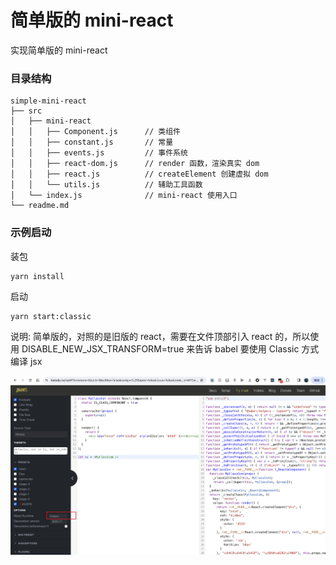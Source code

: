 # 简单版的 mini-react

实现简单版的 mini-react



### 目录结构

```
simple-mini-react
├── src
│   ├── mini-react
│   │   ├── Component.js      // 类组件
│   │   ├── constant.js       // 常量
│   │   ├── events.js         // 事件系统
│   │   ├── react-dom.js      // render 函数，渲染真实 dom
│   │   ├── react.js          // createElement 创建虚拟 dom
│   │   └── utils.js          // 辅助工具函数
│   └── index.js              // mini-react 使用入口
└── readme.md
```



### 示例启动

装包

```shell
yarn install
```

启动

```shell
yarn start:classic
```



说明: 简单版的，对照的是旧版的 react，需要在文件顶部引入 react 的，所以使用 DISABLE_NEW_JSX_TRANSFORM=true 来告诉 babel 要使用 Classic 方式编译 jsx

![](../imgs/img2.png)
